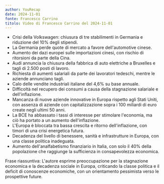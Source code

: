```yaml
---
author: YouRecap
date: 2024-11-01
fonte: Francesco Carrino
titolo: Video di Francesco Carrino del 2024-11-01
---
```

- Crisi della Volkswagen: chiusura di tre stabilimenti in Germania e riduzione del 10% degli stipendi.
- La Germania perde quote di mercato a favore dell'automotive cinese.
- Aumento dei dazi europei sulle importazioni cinesi, con rischio di ritorsioni da parte della Cina.
- Audi annuncia la chiusura della fabbrica di auto elettriche a Bruxelles e tagli di 2.500 posti di lavoro.
- Richiesta di aumenti salariali da parte dei lavoratori tedeschi, mentre le aziende annunciano tagli.
- Calo delle vendite industriali italiane del 4,6% su base annuale.
- Difficoltà nel recupero dei consumi a causa della stagnazione salariale e dell'inflazione.
- Mancanza di nuove aziende innovative in Europa rispetto agli Stati Uniti, con assenza di aziende con capitalizzazione sopra i 100 miliardi di euro create negli ultimi 50 anni.
- La BCE ha abbassato i tassi di interesse per stimolare l'economia, ma ciò ha portato a un aumento dell'inflazione.
- L'Europa è bloccata tra bassa crescita e ritorno dell'inflazione, con timori di una crisi energetica futura.
- Decadenza del livello di benessere, sanità e infrastrutture in Europa, con una classe politica inadeguata.
- Aumento dell'analfabetismo finanziario in Italia, con solo il 40% della popolazione che raggiunge la sufficienza in consapevolezza economica.

Frase riassuntiva: L'autore esprime preoccupazione per la stagnazione economica e la decadenza sociale in Europa, criticando la classe politica e il deficit di conoscenze economiche, con un orientamento pessimista verso le prospettive future.
